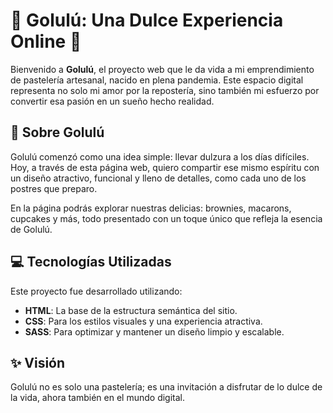# 🌟 Golulú: Una Dulce Experiencia Online 🌟

Bienvenido a **Golulú**, el proyecto web que le da vida a mi emprendimiento de pastelería artesanal, nacido en plena pandemia. Este espacio digital representa no solo mi amor por la repostería, sino también mi esfuerzo por convertir esa pasión en un sueño hecho realidad.

## 🧁 Sobre Golulú
Golulú comenzó como una idea simple: llevar dulzura a los días difíciles. Hoy, a través de esta página web, quiero compartir ese mismo espíritu con un diseño atractivo, funcional y lleno de detalles, como cada uno de los postres que preparo. 

En la página podrás explorar nuestras delicias: brownies, macarons, cupcakes y más, todo presentado con un toque único que refleja la esencia de Golulú.

## 💻 Tecnologías Utilizadas
Este proyecto fue desarrollado utilizando:
- **HTML**: La base de la estructura semántica del sitio.
- **CSS**: Para los estilos visuales y una experiencia atractiva.
- **SASS**: Para optimizar y mantener un diseño limpio y escalable.

## ✨ Visión
Golulú no es solo una pastelería; es una invitación a disfrutar de lo dulce de la vida, ahora también en el mundo digital.
